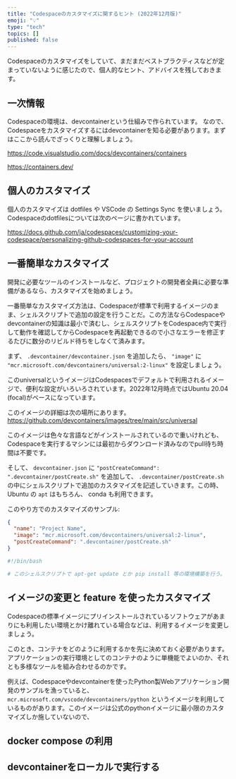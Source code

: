 ```yaml
---
title: "Codespaceのカスタマイズに関するヒント (2022年12月版)"
emoji: "💡"
type: "tech"
topics: []
published: false
---
```


Codespaceのカスタマイズをしていて、まだまだベストプラクティスなどが定まっていないように感じたので、個人的なヒント、アドバイスを残しておきます。

## 一次情報

Codespaceの環境は、devcontainerという仕組みで作られています。
なので、Codespaceをカスタマイズするにはdevcontainerを知る必要があります。まずはここから読んでざっくりと理解しましょう。

https://code.visualstudio.com/docs/devcontainers/containers

https://containers.dev/

## 個人のカスタマイズ

個人のカスタマイズは dotfiles や VSCode の Settings Sync を使いましょう。
Codespaceのdotfilesについては次のページに書かれています。

https://docs.github.com/ja/codespaces/customizing-your-codespace/personalizing-github-codespaces-for-your-account

## 一番簡単なカスタマイズ

開発に必要なツールのインストールなど、プロジェクトの開発者全員に必要な準備があるなら、カスタマイズを始めましょう。

一番簡単なカスタマイズ方法は、Codespaceが標準で利用するイメージのまま、シェルスクリプトで追加の設定を行うことだ。この方法ならCodespaceやdevcontainerの知識は最小で済むし、シェルスクリプトをCodespace内で実行して動作を確認してからCodespaceを再起動できるので小さなエラーを修正するたびに数分のリビルド待ちをしなくて済みます。

まず、 `.devcontainer/devcontainer.json` を追加したら、 `"image"` に `"mcr.microsoft.com/devcontainers/universal:2-linux"` を設定しましょう。

このuniversalというイメージはCodespacesでデフォルトで利用されるイメージで、便利な設定がいろいろされています。2022年12月時点ではUbuntu 20.04 (focal)がベースになっています。

このイメージの詳細は次の場所にあります。
https://github.com/devcontainers/images/tree/main/src/universal

このイメージは色々な言語などがインストールされているので重いけれども、Codespaceを実行するマシンには最初からダウンロード済みなのでpull待ち時間は不要です。

そして、 `devcontainer.json` に `"postCreateCommand": ".devcontainer/postCreate.sh"` を追加して、 `.devcontainer/postCreate.sh` の中にシェルスクリプトで追加のカスタマイズを記述していきます。この時、 Ubuntu の `apt` はもちろん、 conda も利用できます。

このやり方でのカスタマイズのサンプル:

```json:.devcontainer/devcontainer.json
{
  "name": "Project Name",
  "image": "mcr.microsoft.com/devcontainers/universal:2-linux",
  "postCreateCommand": ".devcontainer/postCreate.sh"
}
```

```bash:.devcontainer/postCreate.sh
#!/bin/bash

# このシェルスクリプトで apt-get update とか pip install 等の環境構築を行う。
```

## イメージの変更と feature を使ったカスタマイズ

Codespaceの標準イメージにプリインストールされているソフトウェアがあまりにも利用したい環境とかけ離れている場合などは、利用するイメージを変更しましょう。

このとき、コンテナをどのように利用するかを先に決めておく必要があります。アプリケーションの実行環境としてのコンテナのように単機能でよいのか、それとも多様なツールを組み合わせるのかです。

例えば、Codespaceやdevcontainerを使ったPython製Webアプリケーション開発のサンプルを漁っていると、 `mcr.microsoft.com/vscode/devcontainers/python` というイメージを利用しているものがあります。このイメージは公式のpythonイメージに最小限のカスタマイズしか施していないので、



## docker compose の利用

## devcontainerをローカルで実行する

